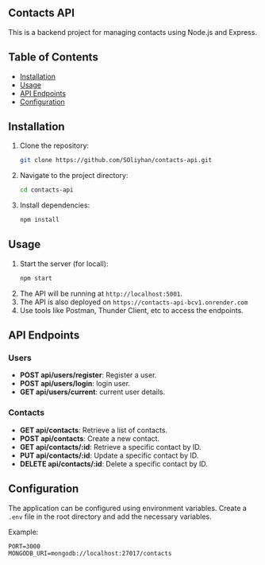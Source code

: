 ## Contacts API

This is a backend project for managing contacts using Node.js and Express.

## Table of Contents

- [Installation](#installation)
- [Usage](#usage)
- [API Endpoints](#api-endpoints)
- [Configuration](#configuration)

## Installation

1. Clone the repository:

   ```sh
   git clone https://github.com/SOliyhan/contacts-api.git
   ```

2. Navigate to the project directory:
   ```sh
   cd contacts-api
   ```
3. Install dependencies:
   ```sh
   npm install
   ```

## Usage

1. Start the server (for locall):
   ```sh
   npm start
   ```
2. The API will be running at `http://localhost:5001`.
3. The API is also deployed on `https://contacts-api-bcv1.onrender.com`
4. Use tools like Postman, Thunder Client, etc to access the endpoints.

## API Endpoints

### Users

- **POST api/users/register**: Register a user.
- **POST api/users/login**: login user.
- **GET api/users/current**: current user details.

### Contacts

- **GET api/contacts**: Retrieve a list of contacts.
- **POST api/contacts**: Create a new contact.
- **GET api/contacts/:id**: Retrieve a specific contact by ID.
- **PUT api/contacts/:id**: Update a specific contact by ID.
- **DELETE api/contacts/:id**: Delete a specific contact by ID.

## Configuration

The application can be configured using environment variables. Create a `.env` file in the root directory and add the necessary variables.

Example:

```env
PORT=3000
MONGODB_URI=mongodb://localhost:27017/contacts
```
